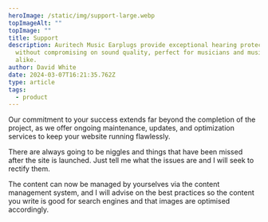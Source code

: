 ```yaml
---
heroImage: /static/img/support-large.webp
topImageAlt: ""
topImage: ""
title: Support
description: Auritech Music Earplugs provide exceptional hearing protection
  without compromising on sound quality, perfect for musicians and music lovers
  alike.
author: David White
date: 2024-03-07T16:21:35.762Z
type: article
tags:
  - product
---
```

Our commitment to your success extends far beyond the completion of the project, as we offer ongoing maintenance, updates, and optimization services to keep your website running flawlessly.

There are always going to be niggles and things that have been missed after the site is launched.  Just tell me what the issues are and I will seek to rectify them.

The content can now be managed by yourselves via the content management system, and I will advise on the best practices so the content you write is good for search engines and that images are optimised accordingly.
